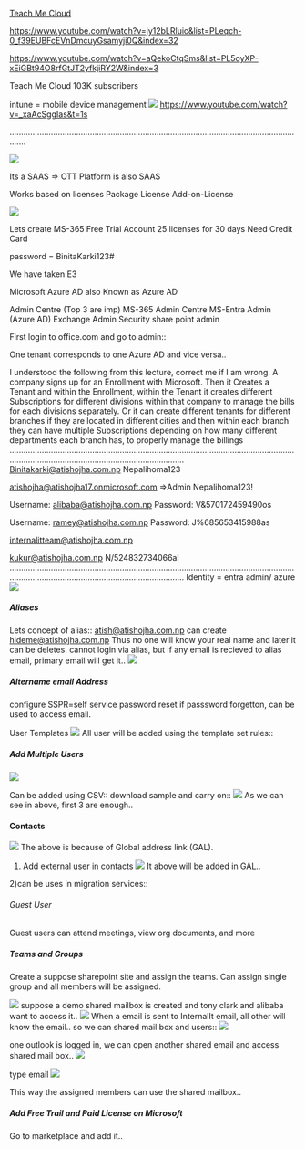 [  Teach Me Cloud](https://www.youtube.com/@TeachMeCloud)

https://www.youtube.com/watch?v=jy12bLRluic&list=PLeqch-0_f39EUBFcEVnDmcuyGsamyji0Q&index=32

https://www.youtube.com/watch?v=aQekoCtqSms&list=PL5oyXP-xEiGBt94O8rfGtJT2yfkjiRY2W&index=3

Teach Me Cloud
103K subscribers

intune = mobile device management
![](../../Attachements/Pasted%20image%2020250320103154.png)
https://www.youtube.com/watch?v=_xaAcSggIas&t=1s

...................................................................................................................................


![](../../Attachements/Pasted%20image%2020250306092618.png)

Its a SAAS => OTT Platform is also SAAS

Works based on licenses
	Package License
	Add-on-License

![](../../Attachements/Pasted%20image%2020250306092956.png)

Lets create MS-365 Free Trial Account
	25 licenses for 30 days
	Need Credit Card

password = BinitaKarki123#

We have taken E3


Microsoft Azure AD also Known as Azure AD

Admin Centre (Top 3 are imp)
	MS-365 Admin Centre
	MS-Entra Admin (Azure AD)
	Exchange Admin
	Security
	share point admin

First login to office.com and go to admin::

One tenant corresponds to one Azure AD and vice versa..

I understood the following from this lecture, correct me if I am wrong. A company signs up for an Enrollment with Microsoft. Then it Creates a Tenant and within the Enrollment, within the Tenant it creates different Subscriptions for different divisions within that company to manage the bills for each divisions separately. Or it can create different tenants for different branches if they are located in different cities and then within each branch they can have multiple Subscriptions depending on how many different departments each branch has, to properly manage the billings
........................................................................................................................................................................................................
Binitakarki@atishojha.com.np
Nepalihoma123

atishojha@atishojha17.onmicrosoft.com =>Admin
Nepalihoma123!

Username: alibaba@atishojha.com.np
Password: V&570172459490os

Username: ramey@atishojha.com.np
Password: J%685653415988as

internalitteam@atishojha.com.np

kukur@atishojha.com.np
N/524832734066al
........................................................................................................................................................................................................
Identity = entra admin/ azure
![](../../Attachements/Pasted%20image%2020250320101437.png)

##### Aliases
Lets concept of alias::
atish@atishojha.com.np can create hideme@atishojha.com.np
Thus no one will know your real name and later it can be deletes.
cannot login via alias, but if any email is recieved to alias email, primary email will get it..
![](../../Attachements/Pasted%20image%2020250320114052.png)

##### Altername email Address
configure SSPR=self service password reset
if passsword forgetton, can be used to access email.

User Templates
![](../../Attachements/Pasted%20image%2020250320130220.png)
All user will be added using the template set rules::

##### Add Multiple Users
![](../../Attachements/Pasted%20image%2020250320130412.png)

Can be added using CSV:: download sample and carry on::
![](../../Attachements/Pasted%20image%2020250320130853.png)
As we can see in above, first 3 are enough..

#### Contacts
![](../../Attachements/Pasted%20image%2020250320133903.png)
The above is because of Global address link (GAL).

1) Add external user in contacts
![](../../Attachements/Pasted%20image%2020250320134029.png)
It above will be added in GAL..

2)can be uses in migration services::

###### Guest User
Guest users can attend meetings, view org documents, and more

##### Teams and Groups
Create a suppose sharepoint site and assign the teams.
Can assign single group and all members will be assigned.

![](../../Attachements/Pasted%20image%2020250320135227.png)
suppose a demo shared mailbox is created and tony clark and alibaba want to access it..
![](../../Attachements/Pasted%20image%2020250320135355.png)
When a email is sent to InternalIt email, all other will know the email..
so we can shared mail box and users::
![](../../Attachements/Pasted%20image%2020250320142625.png)

one outlook is logged in, we can open another shared email and access shared mail box..
![](../../Attachements/Pasted%20image%2020250320142838.png)

type email
![](../../Attachements/Pasted%20image%2020250320142908.png)

This way the assigned members can use the shared mailbox..

##### Add Free Trail and Paid License on Microsoft
Go to marketplace and add it..

